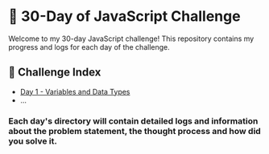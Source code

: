 # 🌟 30-Day of JavaScript Challenge

Welcome to my 30-day JavaScript challenge! This repository contains my progress and logs for each day of the challenge.

## 🔽 Challenge Index

- [Day 1 - Variables and Data Types](day1/)
- ...
<!-- - [Day 30 - Final Social Media Dashboard](day30/) -->

### Each day's directory will contain detailed logs and information about the problem statement, the thought process and how did you solve it.
